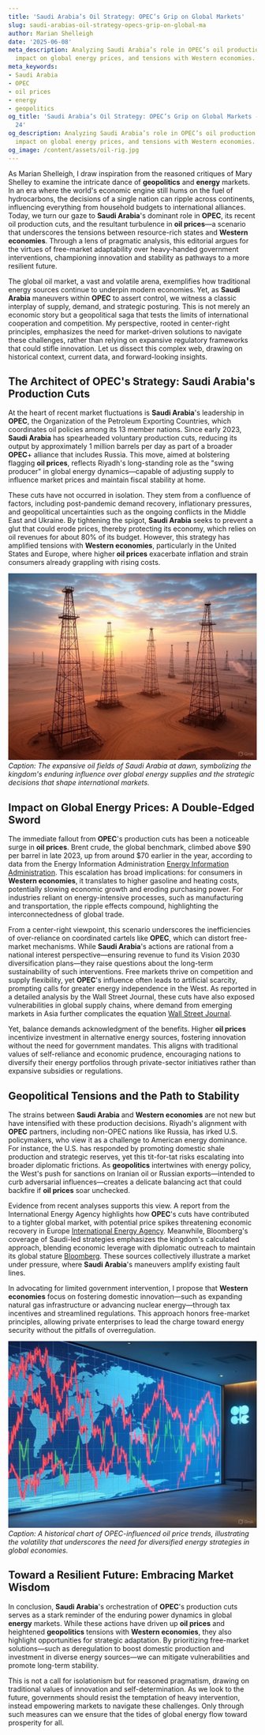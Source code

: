 ```yaml
---
title: 'Saudi Arabia’s Oil Strategy: OPEC’s Grip on Global Markets'
slug: saudi-arabias-oil-strategy-opecs-grip-on-global-ma
author: Marian Shelleigh
date: '2025-06-08'
meta_description: Analyzing Saudi Arabia’s role in OPEC’s oil production cuts, their
  impact on global energy prices, and tensions with Western economies.
meta_keywords:
- Saudi Arabia
- OPEC
- oil prices
- energy
- geopolitics
og_title: 'Saudi Arabia’s Oil Strategy: OPEC’s Grip on Global Markets - Spot News
  24'
og_description: Analyzing Saudi Arabia’s role in OPEC’s oil production cuts, their
  impact on global energy prices, and tensions with Western economies.
og_image: /content/assets/oil-rig.jpg
---
```

<!-- $1 -->
As Marian Shelleigh, I draw inspiration from the reasoned critiques of Mary Shelley to examine the intricate dance of **geopolitics** and **energy** markets. In an era where the world's economic engine still hums on the fuel of hydrocarbons, the decisions of a single nation can ripple across continents, influencing everything from household budgets to international alliances. Today, we turn our gaze to **Saudi Arabia**'s dominant role in **OPEC**, its recent oil production cuts, and the resultant turbulence in **oil prices**—a scenario that underscores the tensions between resource-rich states and **Western economies**. Through a lens of pragmatic analysis, this editorial argues for the virtues of free-market adaptability over heavy-handed government interventions, championing innovation and stability as pathways to a more resilient future.

The global oil market, a vast and volatile arena, exemplifies how traditional energy sources continue to underpin modern economies. Yet, as **Saudi Arabia** maneuvers within **OPEC** to assert control, we witness a classic interplay of supply, demand, and strategic posturing. This is not merely an economic story but a geopolitical saga that tests the limits of international cooperation and competition. My perspective, rooted in center-right principles, emphasizes the need for market-driven solutions to navigate these challenges, rather than relying on expansive regulatory frameworks that could stifle innovation. Let us dissect this complex web, drawing on historical context, current data, and forward-looking insights.

## The Architect of OPEC's Strategy: Saudi Arabia's Production Cuts

At the heart of recent market fluctuations is **Saudi Arabia**'s leadership in **OPEC**, the Organization of the Petroleum Exporting Countries, which coordinates oil policies among its 13 member nations. Since early 2023, **Saudi Arabia** has spearheaded voluntary production cuts, reducing its output by approximately 1 million barrels per day as part of a broader **OPEC**+ alliance that includes Russia. This move, aimed at bolstering flagging **oil prices**, reflects Riyadh's long-standing role as the "swing producer" in global energy dynamics—capable of adjusting supply to influence market prices and maintain fiscal stability at home.

These cuts have not occurred in isolation. They stem from a confluence of factors, including post-pandemic demand recovery, inflationary pressures, and geopolitical uncertainties such as the ongoing conflicts in the Middle East and Ukraine. By tightening the spigot, **Saudi Arabia** seeks to prevent a glut that could erode prices, thereby protecting its economy, which relies on oil revenues for about 80% of its budget. However, this strategy has amplified tensions with **Western economies**, particularly in the United States and Europe, where higher **oil prices** exacerbate inflation and strain consumers already grappling with rising costs.

![Saudi oil fields at dawn](/content/assets/saudi-oil-fields-dawn.jpg)  
*Caption: The expansive oil fields of Saudi Arabia at dawn, symbolizing the kingdom's enduring influence over global energy supplies and the strategic decisions that shape international markets.*

## Impact on Global Energy Prices: A Double-Edged Sword

The immediate fallout from **OPEC**'s production cuts has been a noticeable surge in **oil prices**. Brent crude, the global benchmark, climbed above $90 per barrel in late 2023, up from around $70 earlier in the year, according to data from the Energy Information Administration [Energy Information Administration](https://www.eia.gov/petroleum/). This escalation has broad implications: for consumers in **Western economies**, it translates to higher gasoline and heating costs, potentially slowing economic growth and eroding purchasing power. For industries reliant on energy-intensive processes, such as manufacturing and transportation, the ripple effects compound, highlighting the interconnectedness of global trade.

From a center-right viewpoint, this scenario underscores the inefficiencies of over-reliance on coordinated cartels like **OPEC**, which can distort free-market mechanisms. While **Saudi Arabia**'s actions are rational from a national interest perspective—ensuring revenue to fund its Vision 2030 diversification plans—they raise questions about the long-term sustainability of such interventions. Free markets thrive on competition and supply flexibility, yet **OPEC**'s influence often leads to artificial scarcity, prompting calls for greater energy independence in the West. As reported in a detailed analysis by the Wall Street Journal, these cuts have also exposed vulnerabilities in global supply chains, where demand from emerging markets in Asia further complicates the equation [Wall Street Journal](https://www.wsj.com/articles/saudi-arabia-opec-production-cuts-impact).

Yet, balance demands acknowledgment of the benefits. Higher **oil prices** incentivize investment in alternative energy sources, fostering innovation without the need for government mandates. This aligns with traditional values of self-reliance and economic prudence, encouraging nations to diversify their energy portfolios through private-sector initiatives rather than expansive subsidies or regulations.

## Geopolitical Tensions and the Path to Stability

The strains between **Saudi Arabia** and **Western economies** are not new but have intensified with these production decisions. Riyadh's alignment with **OPEC** partners, including non-OPEC nations like Russia, has irked U.S. policymakers, who view it as a challenge to American energy dominance. For instance, the U.S. has responded by promoting domestic shale production and strategic reserves, yet this tit-for-tat risks escalating into broader diplomatic frictions. As **geopolitics** intertwines with energy policy, the West's push for sanctions on Iranian oil or Russian exports—intended to curb adversarial influences—creates a delicate balancing act that could backfire if **oil prices** soar unchecked.

Evidence from recent analyses supports this view. A report from the International Energy Agency highlights how **OPEC**'s cuts have contributed to a tighter global market, with potential price spikes threatening economic recovery in Europe [International Energy Agency](https://www.iea.org/reports/oil-market-report). Meanwhile, Bloomberg's coverage of Saudi-led strategies emphasizes the kingdom's calculated approach, blending economic leverage with diplomatic outreach to maintain its global stature [Bloomberg](https://www.bloomberg.com/news/articles/saudi-arabia-opec-strategy-geopolitics). These sources collectively illustrate a market under pressure, where **Saudi Arabia**'s maneuvers amplify existing fault lines.

In advocating for limited government intervention, I propose that **Western economies** focus on fostering domestic innovation—such as expanding natural gas infrastructure or advancing nuclear energy—through tax incentives and streamlined regulations. This approach honors free-market principles, allowing private enterprises to lead the charge toward energy security without the pitfalls of overregulation.

![OPEC price fluctuation chart](/content/assets/opec-price-trends-chart.jpg)  
*Caption: A historical chart of OPEC-influenced oil price trends, illustrating the volatility that underscores the need for diversified energy strategies in global economies.*

## Toward a Resilient Future: Embracing Market Wisdom

In conclusion, **Saudi Arabia**'s orchestration of **OPEC**'s production cuts serves as a stark reminder of the enduring power dynamics in global **energy** markets. While these actions have driven up **oil prices** and heightened **geopolitics** tensions with **Western economies**, they also highlight opportunities for strategic adaptation. By prioritizing free-market solutions—such as deregulation to boost domestic production and investment in diverse energy sources—we can mitigate vulnerabilities and promote long-term stability.

This is not a call for isolationism but for reasoned pragmatism, drawing on traditional values of innovation and self-determination. As we look to the future, governments should resist the temptation of heavy intervention, instead empowering markets to navigate these challenges. Only through such measures can we ensure that the tides of global energy flow toward prosperity for all.